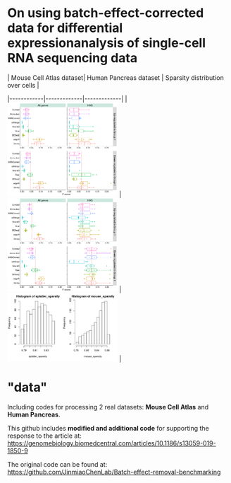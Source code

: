 # On using batch-effect-corrected data for differential expressionanalysis of single-cell RNA sequencing data

| Mouse Cell Atlas dataset| Human Pancreas dataset   | Sparsity distribution over cells   |

|------------|-------------|-------------|
|<img src="data/mca_dgsp2095_b155_13.png" width="250"> | <img src="data/pan_b13_dgsp2095_b155_13.png" width="250"> | <img src="data/sparsity_distribution_over_cells.png" width="250"> |

# "data" 
Including codes for processing 2 real datasets: **Mouse Cell Atlas** and **Human Pancreas**.

This github includes **modified and additional code** for supporting the response to the article at: https://genomebiology.biomedcentral.com/articles/10.1186/s13059-019-1850-9

The original code can be found at: https://github.com/JinmiaoChenLab/Batch-effect-removal-benchmarking

